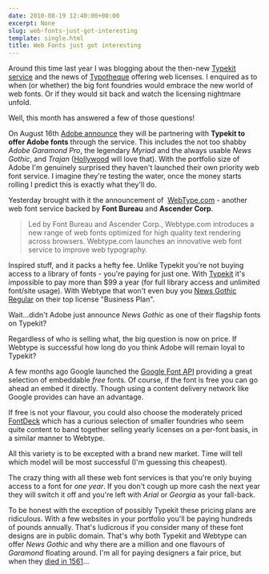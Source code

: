 ```yaml
---
date: 2010-08-19 12:40:00+00:00
excerpt: None
slug: web-fonts-just-got-interesting
template: single.html
title: Web Fonts just got interesting
---
```


Around this time last year I was blogging about the then-new [Typekit service](/2009/09/19/typekit/) and the news of [Typotheque](/2009/10/20/typotheque-offer-web-licenses/) offering web licenses. I enquired as to when (or whether) the big font foundries would embrace the new world of web fonts. Or if they would sit back and watch the licensing nightmare unfold.

Well, this month has answered a few of those questions!

On August 16th [Adobe announce](http://blog.typekit.com/2010/08/16/typekit-and-adobe/) they will be partnering with **Typekit to offer Adobe fonts** through the service. This includes the not too shabby _Adobe Garamond Pro_, the legendary _Myriad_ and the always usable _News Gothic_, and _Trajan_ ([Hollywood](http://www.flickr.com/groups/trajanfilmposter/) will love that). With the portfolio size of Adobe I'm genuinely surprised they haven't launched their own priority web font service. I imagine they're testing the water, once the money starts rolling I predict this is exactly what they'll do.

Yesterday brought with it the announcement of  [WebType.com](http://www.webtype.com/) - another web font service backed by **Font Bureau** and **Ascender Corp**.

> Led by Font Bureau and Ascender Corp., Webtype.com introduces a new range of web fonts optimized for high quality text rendering across browsers. Webtype.com launches an innovative web font service to improve web typography.

Inspired stuff, and it packs a hefty fee. Unlike Typekit you're not buying access to a library of fonts - you're paying for just one. With [Typekit](https://typekit.com/plans) it's impossible to pay more than $99 a year (for full library access and unlimited font/site usage). With Webtype that won't even buy you [News Gothic Regular](http://www.webtype.com/font/news-gothic-regular/) on their top license "Business Plan".

Wait...didn't Adobe just announce _News Gothic_ as one of their flagship fonts on Typekit?

Regardless of who is selling what, the big question is now on price. If Webtype is successful how long do you think Adobe will remain loyal to Typekit?

A few months ago Google launched the [Google Font API](http://code.google.com/apis/webfonts/) providing a great selection of embeddable _free_ fonts. Of course, if the font is free you can go ahead an embed it directly. Though using a content delivery network like Google provides can have an advantage.

If free is not your flavour, you could also choose the moderately priced [FontDeck](http://fontdeck.com) which has a curious selection of smaller foundries who seem quite content to band together selling yearly licenses on a per-font basis, in a similar manner to Webtype.

All this variety is to be excepted with a brand new market. Time will tell which model will be most successful (I'm guessing this cheapest).

The crazy thing with all these web font services is that you're only buying access to a font for _one year_. If you don't cough up more cash the next year they will switch it off and you're left with _Arial_ or _Georgia_ as your fall-back.

To be honest with the exception of possibly Typekit these pricing plans are ridiculous. With a few websites in your portfolio you'll be paying hundreds of pounds annually. That's ludicrous if you consider many of these font designs are in public domain. That's why both Typekit and Webtype can offer _News Gothic_ and why there are a million and one flavours of _Garamond_ floating around. I'm all for paying designers a fair price, but when they [died in 1561](http://en.wikipedia.org/wiki/Garamond)...
